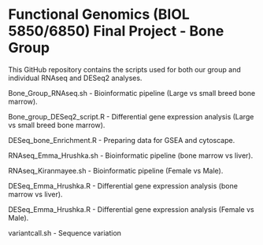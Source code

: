 # Functional Genomics (BIOL 5850/6850) Final Project - Bone Group

This GitHub repository contains the scripts used for both our group and individual RNAseq and DESeq2 analyses.

Bone_Group_RNAseq.sh - Bioinformatic pipeline (Large vs small breed bone marrow).

Bone_group_DESeq2_script.R - Differential gene expression analysis (Large vs small breed bone marrow).

DESeq_bone_Enrichment.R - Preparing data for GSEA and cytoscape.

RNAseq_Emma_Hrushka.sh - Bioinformatic pipeline (bone marrow vs liver).

RNAseq_Kiranmayee.sh - Bioinformatic pipeline (Female vs Male).

DESeq_Emma_Hrushka.R - Differential gene expression analysis (bone marrow vs liver).

DESeq_Emma_Hrushka.R - Differential gene expression analysis (Female vs Male).

variantcall.sh - Sequence variation

